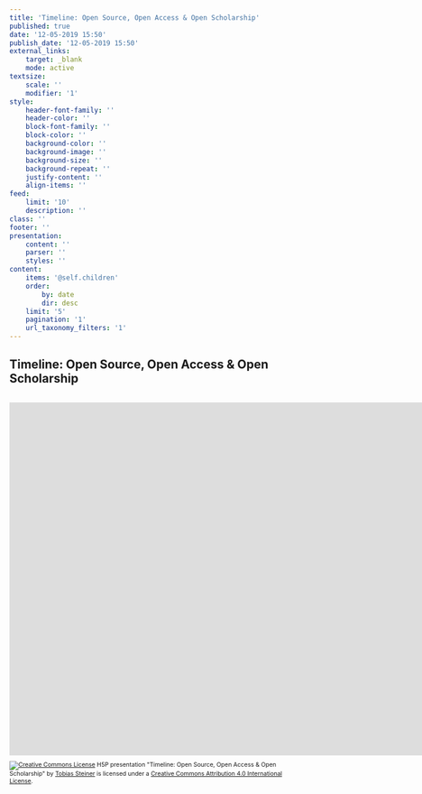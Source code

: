 ```yaml
---
title: 'Timeline: Open Source, Open Access & Open Scholarship'
published: true
date: '12-05-2019 15:50'
publish_date: '12-05-2019 15:50'
external_links:
    target: _blank
    mode: active
textsize:
    scale: ''
    modifier: '1'
style:
    header-font-family: ''
    header-color: ''
    block-font-family: ''
    block-color: ''
    background-color: ''
    background-image: ''
    background-size: ''
    background-repeat: ''
    justify-content: ''
    align-items: ''
feed:
    limit: '10'
    description: ''
class: ''
footer: ''
presentation:
    content: ''
    parser: ''
    styles: ''
content:
    items: '@self.children'
    order:
        by: date
        dir: desc
    limit: '5'
    pagination: '1'
    url_taxonomy_filters: '1'
---
```


<script src="https://blog.flavoursofopen.science/wp-content/plugins/h5p/h5p-php-library/js/h5p-resizer.js" charset="UTF-8"></script>

## Timeline: Open Source, Open Access & Open Scholarship
## 

<iframe src="https://blog.flavoursofopen.science/wp-admin/admin-ajax.php?action=h5p_embed&id=1" width="1535" height="626" frameborder="0" allowfullscreen="allowfullscreen"></iframe><script src="https://blog.flavoursofopen.science/wp-content/plugins/h5p/h5p-php-library/js/h5p-resizer.js" charset="UTF-8"></script>

<p style="font-size:0.75em;"><a rel="license" href="http://creativecommons.org/licenses/by/4.0/"><img alt="Creative Commons License" style="border-width:0" src="https://i.creativecommons.org/l/by/4.0/80x15.png"></a> <span xmlns:dct="http://purl.org/dc/terms/" property="dct:title">H5P presentation "Timeline: Open Source, Open Access &amp; Open Scholarship"</span> by <a xmlns:cc="http://creativecommons.org/ns#" href="https://blog.flavoursofopen.science/timeline" property="cc:attributionName" rel="cc:attributionURL">Tobias Steiner</a> is licensed under a <a rel="license" href="http://creativecommons.org/licenses/by/4.0/">Creative Commons Attribution 4.0 International License</a>.</p>